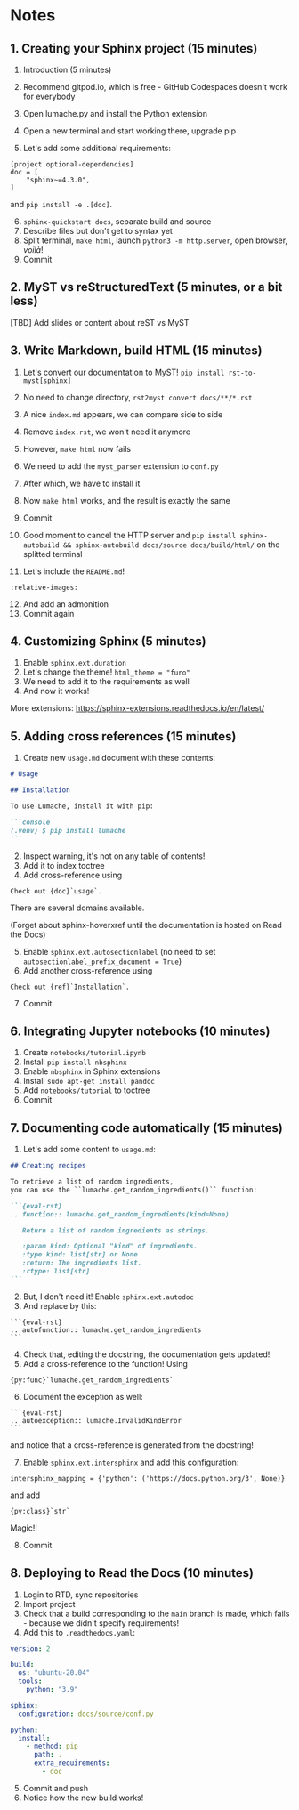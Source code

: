 # Notes

## 1. Creating your Sphinx project (15 minutes)

1. Introduction (5 minutes)
2. Recommend gitpod.io, which is free - GitHub Codespaces doesn't work for everybody
3. Open lumache.py and install the Python extension
4. Open a new terminal and start working there, upgrade pip

5. Let's add some additional requirements:

```
[project.optional-dependencies]
doc = [
    "sphinx~=4.3.0",
]
```

and `pip install -e .[doc]`.

6. `sphinx-quickstart docs`, separate build and source
7. Describe files but don't get to syntax yet
8. Split terminal, `make html`, launch `python3 -m http.server`, open browser, _voilà_!
9. Commit

## 2. MyST vs reStructuredText (5 minutes, or a bit less)

[TBD] Add slides or content about reST vs MyST

## 3. Write Markdown, build HTML (15 minutes)

1. Let's convert our documentation to MyST! `pip install rst-to-myst[sphinx]`
2. No need to change directory, `rst2myst convert docs/**/*.rst`
3. A nice `index.md` appears, we can compare side to side
4. Remove `index.rst`, we won't need it anymore
5. However, `make html` now fails
6. We need to add the `myst_parser` extension to `conf.py`
7. After which, we have to install it
8. Now `make html` works, and the result is exactly the same
9. Commit

10. Good moment to cancel the HTTP server and
    `pip install sphinx-autobuild && sphinx-autobuild docs/source docs/build/html/`
    on the splitted terminal
11. Let's include the `README.md`!

```{include} ../../README.md
:relative-images:
```

12. And add an admonition
13. Commit again

## 4. Customizing Sphinx (5 minutes)

1. Enable `sphinx.ext.duration`
2. Let's change the theme! `html_theme = "furo"`
3. We need to add it to the requirements as well
4. And now it works!

More extensions: https://sphinx-extensions.readthedocs.io/en/latest/

## 5. Adding cross references (15 minutes)

1. Create new `usage.md` document with these contents:

````md
# Usage

## Installation

To use Lumache, install it with pip:

```console
(.venv) $ pip install lumache
```
````

2. Inspect warning, it's not on any table of contents!
3. Add it to index toctree
4. Add cross-reference using

```
Check out {doc}`usage`.
```

There are several domains available.

(Forget about sphinx-hoverxref until the documentation is hosted on Read the Docs)

5. Enable `sphinx.ext.autosectionlabel` (no need to set `autosectionlabel_prefix_document = True`)
6. Add another cross-reference using

```
Check out {ref}`Installation`.
```

7. Commit

## 6. Integrating Jupyter notebooks (10 minutes)

1. Create `notebooks/tutorial.ipynb`
2. Install `pip install nbsphinx`
3. Enable `nbsphinx` in Sphinx extensions
4. Install `sudo apt-get install pandoc`
5. Add `notebooks/tutorial` to toctree
6. Commit

## 7. Documenting code automatically (15 minutes)

1. Let's add some content to `usage.md`:

````md
## Creating recipes

To retrieve a list of random ingredients,
you can use the ``lumache.get_random_ingredients()`` function:

```{eval-rst}
.. function:: lumache.get_random_ingredients(kind=None)

   Return a list of random ingredients as strings.

   :param kind: Optional "kind" of ingredients.
   :type kind: list[str] or None
   :return: The ingredients list.
   :rtype: list[str]
```
````

2. But, I don't need it! Enable `sphinx.ext.autodoc`
3. And replace by this:

````
```{eval-rst}
.. autofunction:: lumache.get_random_ingredients
```
````

4. Check that, editing the docstring, the documentation gets updated!
5. Add a cross-reference to the function! Using

```
{py:func}`lumache.get_random_ingredients`
```

6. Document the exception as well:

````
```{eval-rst}
.. autoexception:: lumache.InvalidKindError
```
````

and notice that a cross-reference is generated from the docstring!

7. Enable `sphinx.ext.intersphinx` and add this configuration:

```
intersphinx_mapping = {'python': ('https://docs.python.org/3', None)}
```

and add

```
{py:class}`str`
```

Magic!!

8. Commit

## 8. Deploying to Read the Docs (10 minutes)

1. Login to RTD, sync repositories
2. Import project
3. Check that a build corresponding to the `main` branch is made, which fails - because we didn't specify requirements!
4. Add this to `.readthedocs.yaml`:

```yaml
version: 2

build:
  os: "ubuntu-20.04"
  tools:
    python: "3.9"

sphinx:
  configuration: docs/source/conf.py

python:
  install:
    - method: pip
      path: .
      extra_requirements:
        - doc
```

5. Commit and push
6. Notice how the new build works!

